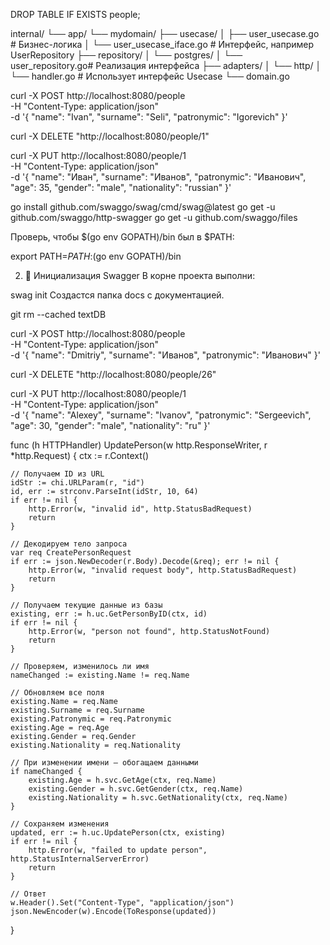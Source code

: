 
DROP TABLE IF EXISTS people;


internal/
└── app/
    └── mydomain/
        ├── usecase/
        │   ├── user_usecase.go        # Бизнес-логика
        │   └── user_usecase_iface.go  # Интерфейс, например UserRepository
        ├── repository/
        │   └── postgres/
        │       └── user_repository.go# Реализация интерфейса
        ├── adapters/
        │   └── http/
        │       └── handler.go         # Использует интерфейс Usecase
        └── domain.go


 curl -X POST http://localhost:8080/people \
  -H "Content-Type: application/json" \
  -d '{
    "name": "Ivan",
    "surname": "Seli",
    "patronymic": "Igorevich"
}'

curl -X DELETE "http://localhost:8080/people/1"


curl -X PUT http://localhost:8080/people/1 \
  -H "Content-Type: application/json" \
  -d '{
    "name": "Иван",
    "surname": "Иванов",
    "patronymic": "Иванович",
    "age": 35,
    "gender": "male",
    "nationality": "russian"
  }'






go install github.com/swaggo/swag/cmd/swag@latest
go get -u github.com/swaggo/http-swagger
go get -u github.com/swaggo/files

Проверь, чтобы $(go env GOPATH)/bin был в $PATH:


export PATH=$PATH:$(go env GOPATH)/bin

2. 📂 Инициализация Swagger
В корне проекта выполни:


swag init
Создастся папка docs с документацией.


git rm --cached textDB


curl -X POST http://localhost:8080/people \
  -H "Content-Type: application/json" \
  -d '{
    "name": "Dmitriy",
    "surname": "Иванов",
    "patronymic": "Иванович"
  }'

  curl -X DELETE "http://localhost:8080/people/26"


  curl -X PUT http://localhost:8080/people/1 \
  -H "Content-Type: application/json" \
  -d '{
    "name": "Alexey",
    "surname": "Ivanov",
    "patronymic": "Sergeevich",
    "age": 30,
    "gender": "male",
    "nationality": "ru"
  }'

  



func (h HTTPHandler) UpdatePerson(w http.ResponseWriter, r *http.Request) {
	ctx := r.Context()

	// Получаем ID из URL
	idStr := chi.URLParam(r, "id")
	id, err := strconv.ParseInt(idStr, 10, 64)
	if err != nil {
		http.Error(w, "invalid id", http.StatusBadRequest)
		return
	}

	// Декодируем тело запроса
	var req CreatePersonRequest
	if err := json.NewDecoder(r.Body).Decode(&req); err != nil {
		http.Error(w, "invalid request body", http.StatusBadRequest)
		return
	}

	// Получаем текущие данные из базы
	existing, err := h.uc.GetPersonByID(ctx, id)
	if err != nil {
		http.Error(w, "person not found", http.StatusNotFound)
		return
	}

	// Проверяем, изменилось ли имя
	nameChanged := existing.Name != req.Name

	// Обновляем все поля
	existing.Name = req.Name
	existing.Surname = req.Surname
	existing.Patronymic = req.Patronymic
	existing.Age = req.Age
	existing.Gender = req.Gender
	existing.Nationality = req.Nationality

	// При изменении имени — обогащаем данными
	if nameChanged {
		existing.Age = h.svc.GetAge(ctx, req.Name)
		existing.Gender = h.svc.GetGender(ctx, req.Name)
		existing.Nationality = h.svc.GetNationality(ctx, req.Name)
	}

	// Сохраняем изменения
	updated, err := h.uc.UpdatePerson(ctx, existing)
	if err != nil {
		http.Error(w, "failed to update person", http.StatusInternalServerError)
		return
	}

	// Ответ
	w.Header().Set("Content-Type", "application/json")
	json.NewEncoder(w).Encode(ToResponse(updated))
}


